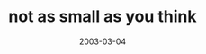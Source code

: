 ---
layout: base.njk
title : 'not as small as you think' 
view_title : 'not as small as you think' 
year : '2003' 
date : '2003-03-04' 
img_file : '/drawing/notassmallasyouthink.png' 
html_file : 'notassmallasyouthink' 
next_html : 'thatsallthereis.html' 
year_order : '54' 
permalink : "title/{{html_file}}.html"
---